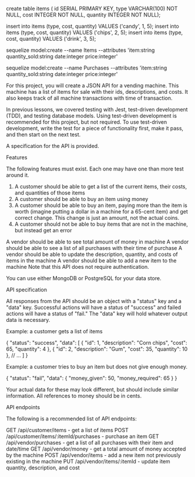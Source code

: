 create table items (
  id SERIAL PRIMARY KEY, 
  type VARCHAR(100) NOT NULL, 
  cost INTEGER NOT NULL, 
  quantity INTEGER NOT NULL);


insert into items (type, cost, quantity) VALUES ('candy', 1, 5);
insert into items (type, cost, quantity) VALUES ('chips', 2, 5);
insert into items (type, cost, quantity) VALUES ('drink', 3, 5);

sequelize model:create --name Items --attributes 'item:string quantity_sold:string date:integer price:integer'


sequelize model:create --name Purchases --attributes 'item:string quantity_sold:string date:integer price:integer'


For this project, you will create a JSON API for a vending machine. This machine has a list of items for sale with their ids, descriptions, and costs. It also keeps track of all machine transactions with time of transaction.

In previous lessons, we covered testing with Jest, test-driven development (TDD), and testing database models. Using test-driven development is recommended for this project, but not required. To use test-driven development, write the test for a piece of functionality first, make it pass, and then start on the next test.

A specification for the API is provided.

Features  

The following features must exist. Each one may have one than more test around it.

1. A customer should be able to get a list of the current items, their costs, and quantities of those items
2. A customer should be able to buy an item using money
3. A customer should be able to buy an item, paying more than the item is worth (imagine putting a dollar in a machine for a 65-cent item) and get correct change. This change is just an amount, not the actual coins.
4. A customer should not be able to buy items that are not in the machine, but instead get an error


A vendor should be able to see total amount of money in machine
A vendor should be able to see a list of all purchases with their time of purchase
A vendor should be able to update the description, quantity, and costs of items in the machine
A vendor should be able to add a new item to the machine
Note that this API does not require authentication.

You can use either MongoDB or PostgreSQL for your data store.

API specification  

All responses from the API should be an object with a "status" key and a "data" key. Successful actions will have a status of "success" and failed actions will have a status of "fail." The "data" key will hold whatever output data is necessary.

Example: a customer gets a list of items

{
  "status": "success",
  "data": [
    {
      "id": 1,
      "description": "Corn chips",
      "cost": 65,
      "quantity": 4
    },
    {
      "id": 2,
      "description": "Gum",
      "cost": 35,
      "quantity": 10
    },
    // ...
  ]
}

Example: a customer tries to buy an item but does not give enough money.

{
  "status": "fail",
  "data": {
    "money_given": 50,
    "money_required": 65
  }
}


Your actual data for these may look different, but should include similar information. All references to money should be in cents.

API endpoints  

The following is a recommended list of API endpoints:

GET /api/customer/items - get a list of items
POST /api/customer/items/:itemId/purchases - purchase an item
GET /api/vendor/purchases - get a list of all purchases with their item and date/time
GET /api/vendor/money - get a total amount of money accepted by the machine
POST /api/vendor/items - add a new item not previously existing in the machine
PUT /api/vendor/items/:itemId - update item quantity, description, and cost
